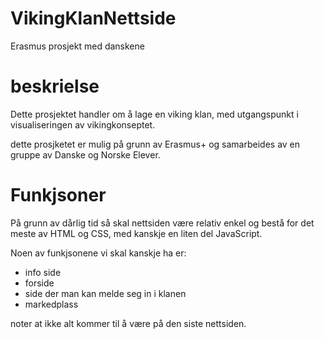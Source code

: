 # VikingKlanNettside
Erasmus prosjekt med danskene

# beskrielse

Dette prosjektet handler om å lage en viking klan, med utgangspunkt i visualiseringen av vikingkonseptet.

dette prosjketet er mulig på grunn av Erasmus+ og samarbeides av en gruppe av Danske og Norske Elever.

# Funkjsoner

På grunn av dårlig tid så skal nettsiden være relativ enkel og bestå for det meste av HTML og CSS, med kanskje en liten del JavaScript.

Noen av funkjsonene vi skal kanskje ha er:

- info side
- forside
- side der man kan melde seg in i klanen
- markedplass

noter at ikke alt kommer til å være på den siste nettsiden.